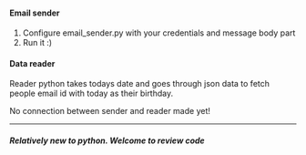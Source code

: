 #### Email sender

1. Configure email_sender.py with your credentials and message body part
2. Run it :)

#### Data reader

Reader python takes todays date and goes through json data to fetch people email id with today as their birthday.

No connection between sender and reader made yet!

---
##### **Relatively new to python. Welcome to review code**
